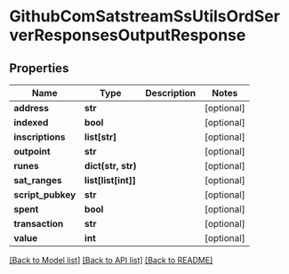 # GithubComSatstreamSsUtilsOrdServerResponsesOutputResponse

## Properties
Name | Type | Description | Notes
------------ | ------------- | ------------- | -------------
**address** | **str** |  | [optional] 
**indexed** | **bool** |  | [optional] 
**inscriptions** | **list[str]** |  | [optional] 
**outpoint** | **str** |  | [optional] 
**runes** | **dict(str, str)** |  | [optional] 
**sat_ranges** | **list[list[int]]** |  | [optional] 
**script_pubkey** | **str** |  | [optional] 
**spent** | **bool** |  | [optional] 
**transaction** | **str** |  | [optional] 
**value** | **int** |  | [optional] 

[[Back to Model list]](../README.md#documentation-for-models) [[Back to API list]](../README.md#documentation-for-api-endpoints) [[Back to README]](../README.md)

